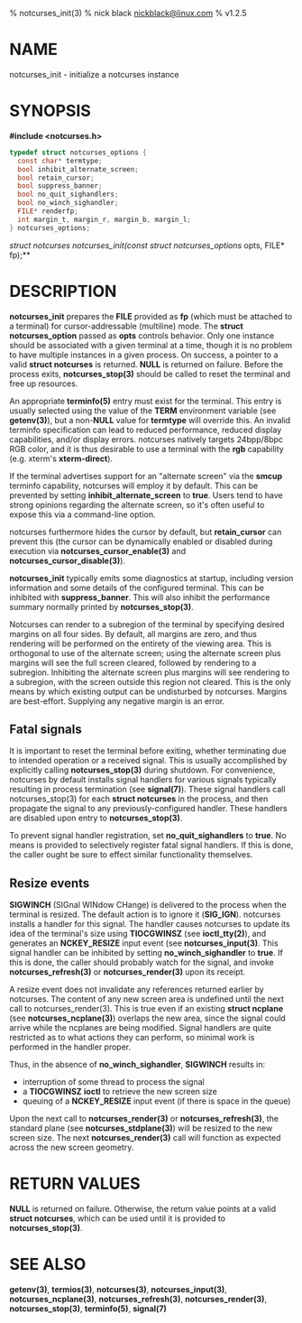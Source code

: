 % notcurses_init(3)
% nick black <nickblack@linux.com>
% v1.2.5

# NAME

notcurses_init - initialize a notcurses instance

# SYNOPSIS

**#include <notcurses.h>**

```c
typedef struct notcurses_options {
  const char* termtype;
  bool inhibit_alternate_screen;
  bool retain_cursor;
  bool suppress_banner;
  bool no_quit_sighandlers;
  bool no_winch_sighandler;
  FILE* renderfp;
  int margin_t, margin_r, margin_b, margin_l;
} notcurses_options;
```

**struct notcurses* notcurses_init(const struct notcurses_options* opts, FILE* fp);**

# DESCRIPTION

**notcurses_init** prepares the **FILE** provided as **fp** (which must be
attached to a terminal) for cursor-addressable (multiline) mode. The
**struct notcurses_option** passed as **opts** controls behavior. Only one
instance should be associated with a given terminal at a time, though it is no
problem to have multiple instances in a given process. On success, a pointer to
a valid **struct notcurses** is returned. **NULL** is returned on failure.
Before the process exits, **notcurses_stop(3)** should be called to reset the
terminal and free up resources.

An appropriate **terminfo(5)** entry must exist for the terminal. This entry is
usually selected using the value of the **TERM** environment variable (see
**getenv(3)**), but a non-**NULL** value for **termtype** will override this. An
invalid terminfo specification can lead to reduced performance, reduced
display capabilities, and/or display errors. notcurses natively targets
24bpp/8bpc RGB color, and it is thus desirable to use a terminal with the
**rgb** capability (e.g. xterm's **xterm-direct**).

If the terminal advertises support for an "alternate screen" via the **smcup**
terminfo capability, notcurses will employ it by default. This can be prevented
by setting **inhibit_alternate_screen** to **true**. Users tend to have strong
opinions regarding the alternate screen, so it's often useful to expose this
via a command-line option.

notcurses furthermore hides the cursor by default, but **retain_cursor** can
prevent this (the cursor can be dynamically enabled or disabled during
execution via **notcurses_cursor_enable(3)** and **notcurses_cursor_disable(3)**).

**notcurses_init** typically emits some diagnostics at startup, including version
information and some details of the configured terminal. This can be inhibited
with **suppress_banner**. This will also inhibit the performance summary normally
printed by **notcurses_stop(3)**.

Notcurses can render to a subregion of the terminal by specifying desired
margins on all four sides. By default, all margins are zero, and thus rendering
will be performed on the entirety of the viewing area. This is orthogonal to
use of the alternate screen; using the alternate screen plus margins will see
the full screen cleared, followed by rendering to a subregion. Inhibiting the
alternate screen plus margins will see rendering to a subregion, with the screen
outside this region not cleared. This is the only means by which existing
output can be undisturbed by notcurses. Margins are best-effort. Supplying any
negative margin is an error.

## Fatal signals

It is important to reset the terminal before exiting, whether terminating due
to intended operation or a received signal. This is usually accomplished by
explicitly calling **notcurses_stop(3)** during shutdown. For convenience, notcurses
by default installs signal handlers for various signals typically resulting in
process termination (see **signal(7)**). These signal handlers call
notcurses_stop(3) for each **struct notcurses** in the process, and then propagate
the signal to any previously-configured handler. These handlers are disabled
upon entry to **notcurses_stop(3)**.

To prevent signal handler registration, set **no_quit_sighandlers** to **true**.
No means is provided to selectively register fatal signal handlers. If this is
done, the caller ought be sure to effect similar functionality themselves.

## Resize events

**SIGWINCH** (SIGnal WINdow CHange) is delivered to the process when the terminal
is resized. The default action is to ignore it (**SIG_IGN**). notcurses installs
a handler for this signal. The handler causes notcurses to update its idea of
the terminal's size using **TIOCGWINSZ** (see **ioctl_tty(2)**), and generates an
**NCKEY_RESIZE** input event (see **notcurses_input(3)**. This signal handler can be
inhibited by setting **no_winch_sighandler** to **true**. If this is done, the
caller should probably watch for the signal, and invoke **notcurses_refresh(3)**
or **notcurses_render(3)** upon its receipt.

A resize event does not invalidate any references returned earlier by
notcurses. The content of any new screen area is undefined until the next call
to notcurses_render(3). This is true even if an existing **struct ncplane**
(see **notcurses_ncplane(3)**) overlaps the new area, since the signal could
arrive while the ncplanes are being modified. Signal handlers are quite
restricted as to what actions they can perform, so minimal work is performed in
the handler proper.

Thus, in the absence of **no_winch_sighandler**, **SIGWINCH** results in:

* interruption of some thread to process the signal
* a **TIOCGWINSZ** **ioctl** to retrieve the new screen size
* queuing of a **NCKEY_RESIZE** input event (if there is space in the queue)

Upon the next call to **notcurses_render(3)** or **notcurses_refresh(3)**, the
standard plane (see **notcurses_stdplane(3)**) will be resized to the new
screen size. The next **notcurses_render(3)** call will function as expected
across the new screen geometry.

# RETURN VALUES

**NULL** is returned on failure. Otherwise, the return value points at a valid
**struct notcurses**, which can be used until it is provided to
**notcurses_stop(3)**.

# SEE ALSO

**getenv(3)**, **termios(3)**, **notcurses(3)**, **notcurses_input(3)**,
**notcurses_ncplane(3)**, **notcurses_refresh(3)**, **notcurses_render(3)**,
**notcurses_stop(3)**, **terminfo(5)**, **signal(7)**
